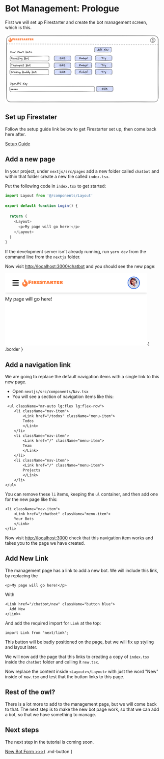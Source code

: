 # Bot Management: Prologue

First we will set up Firestarter and create the bot management screen, which is this.

![Chatbot idea sketch](../assets/chatbotideasketch-botmanagement.png)

## Set up Firestater

Follow the setup guide link below to get Firestarter set up, then come back here after.

[Setup Guide](../../setup)

## Add a new page

In your project, under `nextjs/src/pages` add a new folder called `chatbot` and within that folder create a new file called `index.tsx`.

Put the following code in `index.tsx` to get started:

```typescript
import Layout from '@/components/Layout'

export default function Login() {

  return (
    <Layout>
      <p>My page will go here!</p>
    </Layout>
  )
}
```

If the development server isn't already running, run `yarn dev` from the command line from the `nextjs` folder.

Now visit [http://localhost:3000/chatbot](http://localhost:3000/chatbot) and you should see the new page:

![screenshot](../assets/chatbot-screenshot-1.png){ .border }

## Add a navigation link

We are going to replace the default navigation items with a single link to this new page.

* Open `nextjs/src/components/Nav.tsx`
* You will see a section of navigation items like this:

```tsx
 <ul className="mr-auto lg:flex lg:flex-row">
    <li className="nav-item">
        <Link href="/todos" className="menu-item">
        Todos
        </Link>
    </li>
    <li className="nav-item">
        <Link href="/" className="menu-item">
        Team
        </Link>
    </li>
    <li className="nav-item">
        <Link href="/" className="menu-item">
        Projects
        </Link>
    </li>
</ul>
```

You can remove these `li` items, keeping the `ul` container, and then add one for the new page like this:

```tsx
<li className="nav-item">
    <Link href="/chatbot" className="menu-item">
    Your Bots
    </Link>
</li>
```

Now visit [http://localhost:3000](http://localhost:3000) check that this navigation item works and takes you to the page we have created.

## Add New Link

The management page has a link to add a new bot. We will include this link, by replacing the

```tsx
<p>My page will go here!</p>
```

With

```tsx
<Link href="/chatbot/new" className="button blue">
  Add New
</Link>
```

And add the required import for `Link` at the top:

```tsx
import Link from "next/link";
```

This button will be badly positioned on the page, but we will fix up styling and layout later.

We will now add the page that this links to creating a copy of `index.tsx` inside the `chatbot` folder and calling it `new.tsx`.

Now replace the content inside `<Layout></Layout>` with just the word "New" inside of `new.tsx` and test that the button links to this page.


## Rest of the owl?

There is a lot more to add to the management page, but we will come back to that. The next step is to make the new bot page work, so that we can add a bot, so that we have something to manage.

## Next steps

The next step in the tutorial is coming soon.

[New Bot Form >>>](chatbot-3.md){ .md-button }